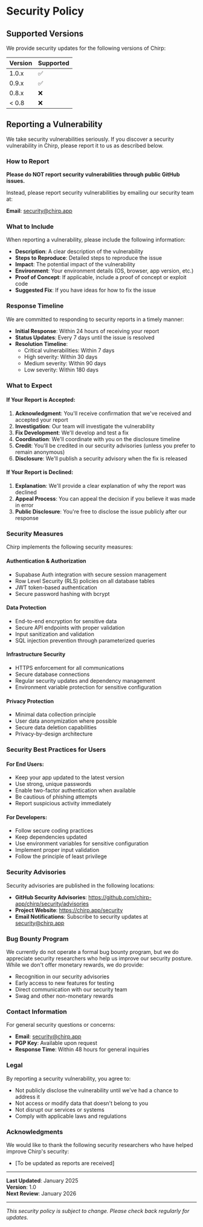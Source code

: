 # Security Policy

## Supported Versions

We provide security updates for the following versions of Chirp:

| Version | Supported          |
| ------- | ------------------ |
| 1.0.x   | :white_check_mark: |
| 0.9.x   | :white_check_mark: |
| 0.8.x   | :x:                |
| < 0.8   | :x:                |

## Reporting a Vulnerability

We take security vulnerabilities seriously. If you discover a security vulnerability in Chirp, please report it to us as described below.

### How to Report

**Please do NOT report security vulnerabilities through public GitHub issues.**

Instead, please report security vulnerabilities by emailing our security team at:

**Email**: security@chirp.app

### What to Include

When reporting a vulnerability, please include the following information:

- **Description**: A clear description of the vulnerability
- **Steps to Reproduce**: Detailed steps to reproduce the issue
- **Impact**: The potential impact of the vulnerability
- **Environment**: Your environment details (OS, browser, app version, etc.)
- **Proof of Concept**: If applicable, include a proof of concept or exploit code
- **Suggested Fix**: If you have ideas for how to fix the issue

### Response Timeline

We are committed to responding to security reports in a timely manner:

- **Initial Response**: Within 24 hours of receiving your report
- **Status Updates**: Every 7 days until the issue is resolved
- **Resolution Timeline**: 
  - Critical vulnerabilities: Within 7 days
  - High severity: Within 30 days
  - Medium severity: Within 90 days
  - Low severity: Within 180 days

### What to Expect

#### If Your Report is Accepted:

1. **Acknowledgment**: You'll receive confirmation that we've received and accepted your report
2. **Investigation**: Our team will investigate the vulnerability
3. **Fix Development**: We'll develop and test a fix
4. **Coordination**: We'll coordinate with you on the disclosure timeline
5. **Credit**: You'll be credited in our security advisories (unless you prefer to remain anonymous)
6. **Disclosure**: We'll publish a security advisory when the fix is released

#### If Your Report is Declined:

1. **Explanation**: We'll provide a clear explanation of why the report was declined
2. **Appeal Process**: You can appeal the decision if you believe it was made in error
3. **Public Disclosure**: You're free to disclose the issue publicly after our response

### Security Measures

Chirp implements the following security measures:

#### Authentication & Authorization
- Supabase Auth integration with secure session management
- Row Level Security (RLS) policies on all database tables
- JWT token-based authentication
- Secure password hashing with bcrypt

#### Data Protection
- End-to-end encryption for sensitive data
- Secure API endpoints with proper validation
- Input sanitization and validation
- SQL injection prevention through parameterized queries

#### Infrastructure Security
- HTTPS enforcement for all communications
- Secure database connections
- Regular security updates and dependency management
- Environment variable protection for sensitive configuration

#### Privacy Protection
- Minimal data collection principle
- User data anonymization where possible
- Secure data deletion capabilities
- Privacy-by-design architecture

### Security Best Practices for Users

#### For End Users:
- Keep your app updated to the latest version
- Use strong, unique passwords
- Enable two-factor authentication when available
- Be cautious of phishing attempts
- Report suspicious activity immediately

#### For Developers:
- Follow secure coding practices
- Keep dependencies updated
- Use environment variables for sensitive configuration
- Implement proper input validation
- Follow the principle of least privilege

### Security Advisories

Security advisories are published in the following locations:

- **GitHub Security Advisories**: https://github.com/chirp-app/chirp/security/advisories
- **Project Website**: https://chirp.app/security
- **Email Notifications**: Subscribe to security updates at security@chirp.app

### Bug Bounty Program

We currently do not operate a formal bug bounty program, but we do appreciate security researchers who help us improve our security posture. While we don't offer monetary rewards, we do provide:

- Recognition in our security advisories
- Early access to new features for testing
- Direct communication with our security team
- Swag and other non-monetary rewards

### Contact Information

For general security questions or concerns:

- **Email**: security@chirp.app
- **PGP Key**: Available upon request
- **Response Time**: Within 48 hours for general inquiries

### Legal

By reporting a security vulnerability, you agree to:

- Not publicly disclose the vulnerability until we've had a chance to address it
- Not access or modify data that doesn't belong to you
- Not disrupt our services or systems
- Comply with applicable laws and regulations

### Acknowledgments

We would like to thank the following security researchers who have helped improve Chirp's security:

- [To be updated as reports are received]

---

**Last Updated**: January 2025  
**Version**: 1.0  
**Next Review**: January 2026

---

*This security policy is subject to change. Please check back regularly for updates.*
